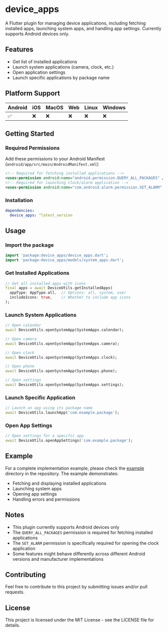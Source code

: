 # device_apps

A Flutter plugin for managing device applications, including fetching installed apps, launching system apps, and handling app settings. Currently supports Android devices only.

## Features

- Get list of installed applications
- Launch system applications (camera, clock, etc.)
- Open application settings
- Launch specific applications by package name

## Platform Support

| Android | iOS | MacOS | Web | Linux | Windows |
|---------|-----|-------|-----|--------|---------|
| ✅      | ❌   | ❌     | ❌   | ❌      | ❌       |

## Getting Started

### Required Permissions

Add these permissions to your Android Manifest (`android/app/src/main/AndroidManifest.xml`):

```xml
<!-- Required for fetching installed applications -->
<uses-permission android:name="android.permission.QUERY_ALL_PACKAGES" />
<!-- Required for launching clock/alarm application -->
<uses-permission android:name="com.android.alarm.permission.SET_ALARM" />
```

### Installation

```yaml
dependencies:
  device_apps: ^latest_version
```

## Usage

### Import the package
```dart
import 'package:device_apps/device_apps.dart';
import 'package:device_apps/models/system_apps.dart';
```

### Get Installed Applications
```dart
// Get all installed apps with icons
final apps = await DeviceUtils.getInstalledApps(
  appType: AppType.all,  // Options: all, system, user
  includeIcons: true,    // Whether to include app icons
);
```

### Launch System Applications
```dart
// Open calendar
await DeviceUtils.openSystemApp(SystemApps.calendar);

// Open camera
await DeviceUtils.openSystemApp(SystemApps.camera);

// Open clock
await DeviceUtils.openSystemApp(SystemApps.clock);

// Open phone
await DeviceUtils.openSystemApp(SystemApps.phone);

// Open settings
await DeviceUtils.openSystemApp(SystemApps.settings);
```

### Launch Specific Application
```dart
// Launch an app using its package name
await DeviceUtils.launchApp('com.example.package');
```

### Open App Settings
```dart
// Open settings for a specific app
await DeviceUtils.openAppSettings('com.example.package');
```

## Example

For a complete implementation example, please check the [example](example) directory in the repository. The example demonstrates:
- Fetching and displaying installed applications
- Launching system apps
- Opening app settings
- Handling errors and permissions

## Notes

- This plugin currently supports Android devices only
- The `QUERY_ALL_PACKAGES` permission is required for fetching installed applications
- The `SET_ALARM` permission is specifically required for opening the clock application
- Some features might behave differently across different Android versions and manufacturer implementations

## Contributing

Feel free to contribute to this project by submitting issues and/or pull requests.

## License

This project is licensed under the MIT License - see the LICENSE file for details.

